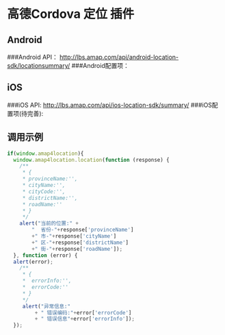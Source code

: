 高德Cordova 定位 插件
==
Android
--
###Android API：
http://lbs.amap.com/api/android-location-sdk/locationsummary/
###Android配置项：
<meta-data
  android:name="com.amap.api.v2.apikey"
  android:value="申请的appKey" />

iOS
--
###iOS API:
http://lbs.amap.com/api/ios-location-sdk/summary/
###iOS配置项(待完善):

调用示例
--
```javascript
if(window.amap4location){
  window.amap4location.location(function (response) {
    /**
     * {
     * provinceName:'',
     * cityName:'',
     * cityCode:'',
     * districtName:'',
     * roadName:''
     * }
     */
    alert("当前的位置:" +
        "  省份-"+response['provinceName']
        +" 市-"+response['cityName']
        +" 区-"+response['districtName']
        +" 街-"+response['roadName']);
  }, function (error) {
  alert(error);
    /**
     * {
     *  errorInfo:'',
     *  errorCode:''
     * }
     */
     alert("异常信息:"
         + " 错误编码:"+error['errorCode']
         + " 错误信息"+error['errorInfo']);
  });
